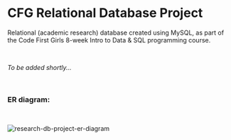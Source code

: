 # CFG Relational Database Project

Relational (academic research) database created using MySQL, as part of the Code First Girls 8-week Intro to Data &amp; SQL programming course.

<br>

_To be added shortly..._

<br>

### ER diagram:

<br>

![research-db-project-er-diagram](https://user-images.githubusercontent.com/63753021/146202867-5286664e-405f-4781-aee1-02ee4da5842e.jpeg)
